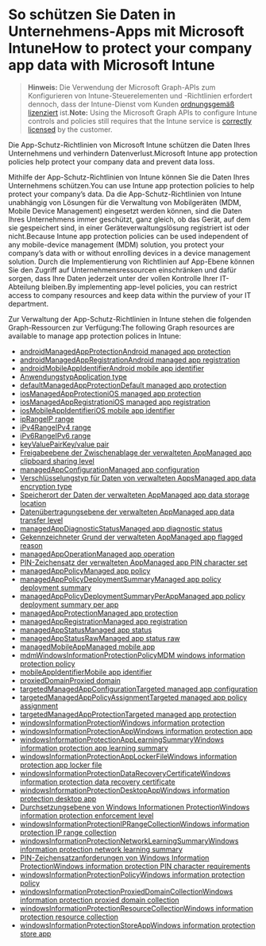 # <a name="how-to-protect-your-company-app-data-with-microsoft-intune"></a><span data-ttu-id="4cdac-101">So schützen Sie Daten in Unternehmens-Apps mit Microsoft Intune</span><span class="sxs-lookup"><span data-stu-id="4cdac-101">How to protect your company app data with Microsoft Intune</span></span>

> <span data-ttu-id="4cdac-102">**Hinweis:** Die Verwendung der Microsoft Graph-APIs zum Konfigurieren von Intune-Steuerelementen und -Richtlinien erfordert dennoch, dass der Intune-Dienst vom Kunden [ordnungsgemäß lizenziert](https://www.microsoft.com/en-us/cloud-platform/microsoft-intune-pricing) ist.</span><span class="sxs-lookup"><span data-stu-id="4cdac-102">**Note:** Using the Microsoft Graph APIs to configure Intune controls and policies still requires that the Intune service is [correctly licensed](https://www.microsoft.com/en-us/cloud-platform/microsoft-intune-pricing) by the customer.</span></span>

<span data-ttu-id="4cdac-103">Die App-Schutz-Richtlinien von Microsoft Intune schützen die Daten Ihres Unternehmens und verhindern Datenverlust.</span><span class="sxs-lookup"><span data-stu-id="4cdac-103">Microsoft Intune app protection policies help protect your company data and prevent data loss.</span></span>

<span data-ttu-id="4cdac-104">Mithilfe der App-Schutz-Richtlinien von Intune können Sie die Daten Ihres Unternehmens schützen.</span><span class="sxs-lookup"><span data-stu-id="4cdac-104">You can use Intune app protection policies to help protect your company’s data.</span></span> <span data-ttu-id="4cdac-105">Da die App-Schutz-Richtlinien von Intune unabhängig von Lösungen für die Verwaltung von Mobilgeräten (MDM, Mobile Device Management) eingesetzt werden können, sind die Daten Ihres Unternehmens immer geschützt, ganz gleich, ob das Gerät, auf dem sie gespeichert sind, in einer Geräteverwaltungslösung registriert ist oder nicht.</span><span class="sxs-lookup"><span data-stu-id="4cdac-105">Because Intune app protection policies can be used independent of any mobile-device management (MDM) solution, you protect your company’s data with or without enrolling devices in a device management solution.</span></span> <span data-ttu-id="4cdac-106">Durch die Implementierung von Richtlinien auf App-Ebene können Sie den Zugriff auf Unternehmensressourcen einschränken und dafür sorgen, dass Ihre Daten jederzeit unter der vollen Kontrolle Ihrer IT-Abteilung bleiben.</span><span class="sxs-lookup"><span data-stu-id="4cdac-106">By implementing app-level policies, you can restrict access to company resources and keep data within the purview of your IT department.</span></span>

<span data-ttu-id="4cdac-107">Zur Verwaltung der App-Schutz-Richtlinien in Intune stehen die folgenden Graph-Ressourcen zur Verfügung:</span><span class="sxs-lookup"><span data-stu-id="4cdac-107">The following Graph resources are available to manage app protection polices in Intune:</span></span>

- [<span data-ttu-id="4cdac-108">androidManagedAppProtection</span><span class="sxs-lookup"><span data-stu-id="4cdac-108">Android managed app protection</span></span>](intune_mam_androidmanagedappprotection.md)
- [<span data-ttu-id="4cdac-109">androidManagedAppRegistration</span><span class="sxs-lookup"><span data-stu-id="4cdac-109">Android managed app registration</span></span>](intune_mam_androidmanagedappregistration.md)
- [<span data-ttu-id="4cdac-110">androidMobileAppIdentifier</span><span class="sxs-lookup"><span data-stu-id="4cdac-110">Android mobile app identifier</span></span>](intune_mam_androidmobileappidentifier.md)
- [<span data-ttu-id="4cdac-111">Anwendungstyp</span><span class="sxs-lookup"><span data-stu-id="4cdac-111">Application type</span></span>](intune_wip_applicationtype.md)
- [<span data-ttu-id="4cdac-112">defaultManagedAppProtection</span><span class="sxs-lookup"><span data-stu-id="4cdac-112">Default managed app protection</span></span>](intune_mam_defaultmanagedappprotection.md)
- [<span data-ttu-id="4cdac-113">iosManagedAppProtection</span><span class="sxs-lookup"><span data-stu-id="4cdac-113">iOS managed app protection</span></span>](intune_mam_iosmanagedappprotection.md)
- [<span data-ttu-id="4cdac-114">iosManagedAppRegistration</span><span class="sxs-lookup"><span data-stu-id="4cdac-114">iOS managed app registration</span></span>](intune_mam_iosmanagedappregistration.md)
- [<span data-ttu-id="4cdac-115">iosMobileAppIdentifier</span><span class="sxs-lookup"><span data-stu-id="4cdac-115">iOS mobile app identifier</span></span>](intune_mam_iosmobileappidentifier.md)
- [<span data-ttu-id="4cdac-116">ipRange</span><span class="sxs-lookup"><span data-stu-id="4cdac-116">IP range</span></span>](intune_mam_iprange.md)
- [<span data-ttu-id="4cdac-117">iPv4Range</span><span class="sxs-lookup"><span data-stu-id="4cdac-117">IPv4 range</span></span>](intune_mam_ipv4range.md)
- [<span data-ttu-id="4cdac-118">iPv6Range</span><span class="sxs-lookup"><span data-stu-id="4cdac-118">IPv6 range</span></span>](intune_mam_ipv6range.md)
- [<span data-ttu-id="4cdac-119">keyValuePair</span><span class="sxs-lookup"><span data-stu-id="4cdac-119">Key/value pair</span></span>](intune_mam_keyvaluepair.md)
- [<span data-ttu-id="4cdac-120">Freigabeebene der Zwischenablage der verwalteten App</span><span class="sxs-lookup"><span data-stu-id="4cdac-120">Managed app clipboard sharing level</span></span>](intune_mam_managedappclipboardsharinglevel.md)
- [<span data-ttu-id="4cdac-121">managedAppConfiguration</span><span class="sxs-lookup"><span data-stu-id="4cdac-121">Managed app configuration</span></span>](intune_mam_managedappconfiguration.md)
- [<span data-ttu-id="4cdac-122">Verschlüsselungstyp für Daten von verwalteten Apps</span><span class="sxs-lookup"><span data-stu-id="4cdac-122">Managed app data encryption type</span></span>](intune_mam_managedappdataencryptiontype.md)
- [<span data-ttu-id="4cdac-123">Speicherort der Daten der verwalteten App</span><span class="sxs-lookup"><span data-stu-id="4cdac-123">Managed app data storage location</span></span>](intune_mam_managedappdatastoragelocation.md)
- [<span data-ttu-id="4cdac-124">Datenübertragungsebene der verwalteten App</span><span class="sxs-lookup"><span data-stu-id="4cdac-124">Managed app data transfer level</span></span>](intune_mam_managedappdatatransferlevel.md)
- [<span data-ttu-id="4cdac-125">managedAppDiagnosticStatus</span><span class="sxs-lookup"><span data-stu-id="4cdac-125">Managed app diagnostic status</span></span>](intune_mam_managedappdiagnosticstatus.md)
- [<span data-ttu-id="4cdac-126">Gekennzeichneter Grund der verwalteten App</span><span class="sxs-lookup"><span data-stu-id="4cdac-126">Managed app flagged reason</span></span>](intune_mam_managedappflaggedreason.md)
- [<span data-ttu-id="4cdac-127">managedAppOperation</span><span class="sxs-lookup"><span data-stu-id="4cdac-127">Managed app operation</span></span>](intune_mam_managedappoperation.md)
- [<span data-ttu-id="4cdac-128">PIN-Zeichensatz der verwalteten App</span><span class="sxs-lookup"><span data-stu-id="4cdac-128">Managed app PIN character set</span></span>](intune_mam_managedapppincharacterset.md)
- [<span data-ttu-id="4cdac-129">managedAppPolicy</span><span class="sxs-lookup"><span data-stu-id="4cdac-129">Managed app policy</span></span>](intune_mam_managedapppolicy.md)
- [<span data-ttu-id="4cdac-130">managedAppPolicyDeploymentSummary</span><span class="sxs-lookup"><span data-stu-id="4cdac-130">Managed app policy deployment summary</span></span>](intune_mam_managedapppolicydeploymentsummary.md)
- [<span data-ttu-id="4cdac-131">managedAppPolicyDeploymentSummaryPerApp</span><span class="sxs-lookup"><span data-stu-id="4cdac-131">Managed app policy deployment summary per app</span></span>](intune_mam_managedapppolicydeploymentsummaryperapp.md)
- [<span data-ttu-id="4cdac-132">managedAppProtection</span><span class="sxs-lookup"><span data-stu-id="4cdac-132">Managed app protection</span></span>](intune_mam_managedappprotection.md)
- [<span data-ttu-id="4cdac-133">managedAppRegistration</span><span class="sxs-lookup"><span data-stu-id="4cdac-133">Managed app registration</span></span>](intune_mam_managedappregistration.md)
- [<span data-ttu-id="4cdac-134">managedAppStatus</span><span class="sxs-lookup"><span data-stu-id="4cdac-134">Managed app status</span></span>](intune_mam_managedappstatus.md)
- [<span data-ttu-id="4cdac-135">managedAppStatusRaw</span><span class="sxs-lookup"><span data-stu-id="4cdac-135">Managed app status raw</span></span>](intune_mam_managedappstatusraw.md)
- [<span data-ttu-id="4cdac-136">managedMobileApp</span><span class="sxs-lookup"><span data-stu-id="4cdac-136">Managed mobile app</span></span>](intune_mam_managedmobileapp.md)
- [<span data-ttu-id="4cdac-137">mdmWindowsInformationProtectionPolicy</span><span class="sxs-lookup"><span data-stu-id="4cdac-137">MDM windows information protection policy</span></span>](intune_mam_mdmwindowsinformationprotectionpolicy.md)
- [<span data-ttu-id="4cdac-138">mobileAppIdentifier</span><span class="sxs-lookup"><span data-stu-id="4cdac-138">Mobile app identifier</span></span>](intune_mam_mobileappidentifier.md)
- [<span data-ttu-id="4cdac-139">proxiedDomain</span><span class="sxs-lookup"><span data-stu-id="4cdac-139">Proxied domain</span></span>](intune_mam_proxieddomain.md)
- [<span data-ttu-id="4cdac-140">targetedManagedAppConfiguration</span><span class="sxs-lookup"><span data-stu-id="4cdac-140">Targeted managed app configuration</span></span>](intune_mam_targetedmanagedappconfiguration.md)
- [<span data-ttu-id="4cdac-141">targetedManagedAppPolicyAssignment</span><span class="sxs-lookup"><span data-stu-id="4cdac-141">Targeted managed app policy assignment</span></span>](intune_mam_targetedmanagedapppolicyassignment.md)
- [<span data-ttu-id="4cdac-142">targetedManagedAppProtection</span><span class="sxs-lookup"><span data-stu-id="4cdac-142">Targeted managed app protection</span></span>](intune_mam_targetedmanagedappprotection.md)
- [<span data-ttu-id="4cdac-143">windowsInformationProtection</span><span class="sxs-lookup"><span data-stu-id="4cdac-143">Windows information protection</span></span>](intune_mam_windowsinformationprotection.md)
- [<span data-ttu-id="4cdac-144">windowsInformationProtectionApp</span><span class="sxs-lookup"><span data-stu-id="4cdac-144">Windows information protection app</span></span>](intune_mam_windowsinformationprotectionapp.md)
- [<span data-ttu-id="4cdac-145">windowsInformationProtectionAppLearningSummary</span><span class="sxs-lookup"><span data-stu-id="4cdac-145">Windows information protection app learning summary</span></span>](intune_wip_windowsinformationprotectionapplearningsummary.md)
- [<span data-ttu-id="4cdac-146">windowsInformationProtectionAppLockerFile</span><span class="sxs-lookup"><span data-stu-id="4cdac-146">Windows information protection app locker file</span></span>](intune_mam_windowsinformationprotectionapplockerfile.md)
- [<span data-ttu-id="4cdac-147">windowsInformationProtectionDataRecoveryCertificate</span><span class="sxs-lookup"><span data-stu-id="4cdac-147">Windows information protection data recovery certificate</span></span>](intune_mam_windowsinformationprotectiondatarecoverycertificate.md)
- [<span data-ttu-id="4cdac-148">windowsInformationProtectionDesktopApp</span><span class="sxs-lookup"><span data-stu-id="4cdac-148">Windows information protection desktop app</span></span>](intune_mam_windowsinformationprotectiondesktopapp.md)
- [<span data-ttu-id="4cdac-149">Durchsetzungsebene von Windows Informationen Protection</span><span class="sxs-lookup"><span data-stu-id="4cdac-149">Windows information protection enforcement level</span></span>](intune_mam_windowsinformationprotectionenforcementlevel.md)
- [<span data-ttu-id="4cdac-150">windowsInformationProtectionIPRangeCollection</span><span class="sxs-lookup"><span data-stu-id="4cdac-150">Windows information protection IP range collection</span></span>](intune_mam_windowsinformationprotectioniprangecollection.md)
- [<span data-ttu-id="4cdac-151">windowsInformationProtectionNetworkLearningSummary</span><span class="sxs-lookup"><span data-stu-id="4cdac-151">Windows information protection network learning summary</span></span>](intune_wip_windowsinformationprotectionnetworklearningsummary.md)
- [<span data-ttu-id="4cdac-152">PIN-Zeichensatzanforderungen von Windows Information Protection</span><span class="sxs-lookup"><span data-stu-id="4cdac-152">Windows information protection PIN character requirements</span></span>](intune_mam_windowsinformationprotectionpincharacterrequirements.md)
- [<span data-ttu-id="4cdac-153">windowsInformationProtectionPolicy</span><span class="sxs-lookup"><span data-stu-id="4cdac-153">Windows information protection policy</span></span>](intune_mam_windowsinformationprotectionpolicy.md)
- [<span data-ttu-id="4cdac-154">windowsInformationProtectionProxiedDomainCollection</span><span class="sxs-lookup"><span data-stu-id="4cdac-154">Windows information protection proxied domain collection</span></span>](intune_mam_windowsinformationprotectionproxieddomaincollection.md)
- [<span data-ttu-id="4cdac-155">windowsInformationProtectionResourceCollection</span><span class="sxs-lookup"><span data-stu-id="4cdac-155">Windows information protection resource collection</span></span>](intune_mam_windowsinformationprotectionresourcecollection.md)
- [<span data-ttu-id="4cdac-156">windowsInformationProtectionStoreApp</span><span class="sxs-lookup"><span data-stu-id="4cdac-156">Windows information protection store app</span></span>](intune_mam_windowsinformationprotectionstoreapp.md)

